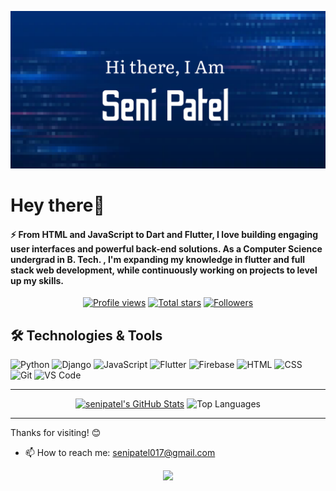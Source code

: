 <p align="center">
  <img src="github intro banner.png"/>
</p>

<h1 align="left">Hey there👋</h1>

<h4 align="left"> ⚡ From HTML and JavaScript to Dart and Flutter, I love building engaging user interfaces and powerful back-end solutions. As a Computer Science undergrad in B. Tech. , I'm expanding my knowledge in flutter and full stack web development, while continuously working on projects to level up my skills.
</h4>

<div align="center">
  <a href="https://github.com/senipatel">
    <img width="162px" 
         src="https://komarev.com/ghpvc/?username=senipatel&label=Profile%20views&color=5FABEE&style=for-the-badge&abbreviated=true" 
         alt="Profile views" /></a>
  <a href="https://api.github-star-counter.workers.dev/user/senipatel">
    <img width="115px" 
         alt="Total stars" 
         title="Total stars on GitHub" 
         src="https://custom-icon-badges.herokuapp.com/badge/dynamic/json?logo=star&color=5FABEE&labelColor=030314&label=Stars&style=for-the-badge&query=%24.stars&url=https://api.github-star-counter.workers.dev/user/senipatel" /></a>
  <a href="https://github.com/senipatel?tab=followers">
    <img width="147px" 
         alt="Followers" 
         title="Follow me on GitHub" 
         src="https://custom-icon-badges.herokuapp.com/github/followers/senipatel?color=5FABEE&labelColor=030314&style=for-the-badge&logo=person-add&label=Followers&logoColor=white" /></a>
</div>


## 🛠️ Technologies & Tools

![Python](https://img.shields.io/badge/-Python-333?&logo=python)
![Django](https://img.shields.io/badge/-Django-092E20?&logo=django)
![JavaScript](https://img.shields.io/badge/-JavaScript-F7DF1E?&logo=javascript&logoColor=black)
![Flutter](https://img.shields.io/badge/-Flutter-02569B?&logo=flutter)
![Firebase](https://img.shields.io/badge/-Firebase-FFCA28?&logo=firebase)
![HTML](https://img.shields.io/badge/-HTML5-E34F26?&logo=html5&logoColor=white)
![CSS](https://img.shields.io/badge/-CSS3-1572B6?&logo=css3)
![Git](https://img.shields.io/badge/-Git-F05032?&logo=git)
![VS Code](https://img.shields.io/badge/-VS%20Code-007ACC?&logo=visual-studio-code)

---
<div align="center">
<a href="https://www.github.com"><img alt="senipatel's GitHub Stats" src="https://awesome-github-stats.azurewebsites.net/user-stats/senipatel?cardType=github&theme=github-dark&preferLogin=false&Ring=303445&Background=002244" /></a>

<img width="380" alt="Top Languages" src="https://github-readme-stats.vercel.app/api/top-langs/?username=senipatel&layout=compact&langs_count=6&theme=holi&border_radius=10" />
</div>

---

Thanks for visiting! 😊
- 📫 How to reach me: [senipatel017@gmail.com](mailto:senipatel017@gmail.com)

<p align="center">
  <img src="https://capsule-render.vercel.app/api?type=waving&color=gradient&height=100&section=footer"/>
</p>
